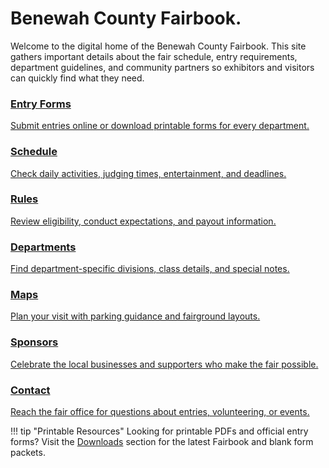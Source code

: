 # Benewah County Fairbook.

Welcome to the digital home of the Benewah County Fairbook. This site gathers important details about the fair schedule, entry requirements, department guidelines, and community partners so exhibitors and visitors can quickly find what they need.

<div class="card-grid">
  <a class="card" href="forms/">
    <h3>Entry Forms</h3>
    <p>Submit entries online or download printable forms for every department.</p>
  </a>
  <a class="card" href="schedule/">
    <h3>Schedule</h3>
    <p>Check daily activities, judging times, entertainment, and deadlines.</p>
  </a>
  <a class="card" href="rules/">
    <h3>Rules</h3>
    <p>Review eligibility, conduct expectations, and payout information.</p>
  </a>
  <a class="card" href="departments/">
    <h3>Departments</h3>
    <p>Find department-specific divisions, class details, and special notes.</p>
  </a>
  <a class="card" href="maps/">
    <h3>Maps</h3>
    <p>Plan your visit with parking guidance and fairground layouts.</p>
  </a>
  <a class="card" href="sponsors/">
    <h3>Sponsors</h3>
    <p>Celebrate the local businesses and supporters who make the fair possible.</p>
  </a>
  <a class="card" href="contact/">
    <h3>Contact</h3>
    <p>Reach the fair office for questions about entries, volunteering, or events.</p>
  </a>
</div>

!!! tip "Printable Resources"
    Looking for printable PDFs and official entry forms? Visit the [Downloads](downloads/) section for the latest Fairbook and blank form packets.
